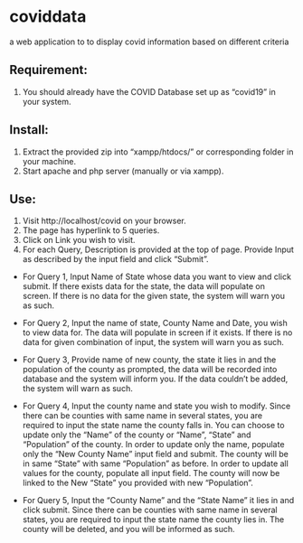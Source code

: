 # coviddata

a web application to to display covid information based on different criteria

## Requirement:

1. You should already have the COVID Database set up as “covid19” in your system.

## Install:

1. Extract the provided zip into “xampp/htdocs/” or corresponding folder in your machine.
2. Start apache and php server (manually or via xampp).

## Use:

1. Visit http://localhost/covid on your browser.
2. The page has hyperlink to 5 queries.
3. Click on Link you wish to visit.
4. For each Query, Description is provided at the top of page. Provide Input as described by
   the input field and click “Submit”.

- For Query 1, Input Name of State whose data you want to view and click submit.
  If there exists data for the state, the data will populate on screen. If there is no
  data for the given state, the system will warn you as such.

- For Query 2, Input the name of state, County Name and Date, you wish to view
  data for. The data will populate in screen if it exists. If there is no data for given
  combination of input, the system will warn you as such.

- For Query 3, Provide name of new county, the state it lies in and the population of
  the county as prompted, the data will be recorded into database and the system
  will inform you. If the data couldn’t be added, the system will warn as such.

- For Query 4, Input the county name and state you wish to modify.
  Since there can be counties with same name in several states, you are required to input the state name the county falls in.
  You can choose to update only the “Name” of the county or “Name”, “State” and “Population” of the county.
  In order to update only the name, populate only the “New County Name” input field and submit. The county will be in same “State” with same “Population” as before.
  In order to update all values for the county, populate all input field. The county will now be linked to the New “State” you provided with new “Population”.

- For Query 5, Input the “County Name” and the “State Name” it lies in and click submit.
  Since there can be counties with same name in several states, you are required to input the state name the county lies in.
  The county will be deleted, and you will be informed as such.
